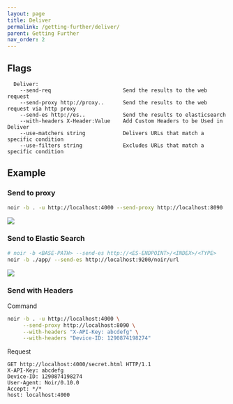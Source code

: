 ```yaml
---
layout: page
title: Deliver
permalink: /getting-further/deliver/
parent: Getting Further
nav_order: 2
---
```


## Flags

```
  Deliver:
    --send-req                       Send the results to the web request
    --send-proxy http://proxy..      Send the results to the web request via http proxy
    --send-es http://es..            Send the results to elasticsearch
    --with-headers X-Header:Value    Add Custom Headers to be Used in Deliver
    --use-matchers string            Delivers URLs that match a specific condition
    --use-filters string             Excludes URLs that match a specific condition
```

## Example
### Send to proxy
```bash
noir -b . -u http://localhost:4000 --send-proxy http://localhost:8090
```

![](/docs/assets/images/contents/send-proxy.png)

### Send to Elastic Search
```bash
# noir -b <BASE-PATH> --send-es http://<ES-ENDPOINT>/<INDEX>/<TYPE>
noir -b ./app/ --send-es http://localhost:9200/noir/url
```

![](https://github.com/hahwul/noir/assets/13212227/4ee8d7ab-4a90-45df-9a79-293390b5d505)

### Send with Headers

Command
```bash
noir -b . -u http://localhost:4000 \
     --send-proxy http://localhost:8090 \
     --with-headers "X-API-Key: abcdefg" \
     --with-headers "Device-ID: 1290874198274"
```

Request
```http
GET http://localhost:4000/secret.html HTTP/1.1
X-API-Key: abcdefg
Device-ID: 1290874198274
User-Agent: Noir/0.10.0
Accept: */*
host: localhost:4000
```